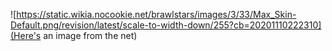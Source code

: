 ![https://static.wikia.nocookie.net/brawlstars/images/3/33/Max_Skin-Default.png/revision/latest/scale-to-width-down/255?cb=20201110222310](Here's an image from the net)

